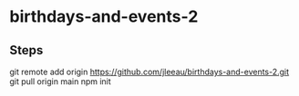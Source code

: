 # birthdays-and-events-2

## Steps
git remote add origin https://github.com/jleeau/birthdays-and-events-2.git
git pull origin main
npm init

